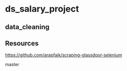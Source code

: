 # ds_salary_project

## data_cleaning

## Resources
https://github.com/arapfaik/scraping-glassdoor-selenium

master
